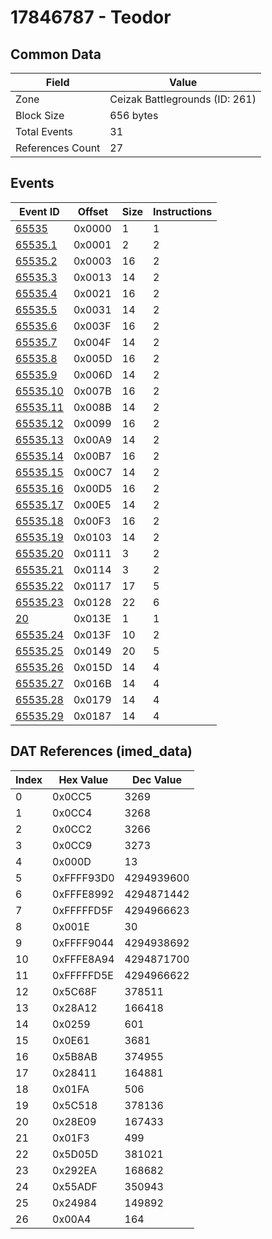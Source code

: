 # 17846787 - Teodor

## Common Data

| Field            | Value                          |
|------------------|--------------------------------|
| Zone             | Ceizak Battlegrounds (ID: 261) |
| Block Size       | 656 bytes                      |
| Total Events     | 31                             |
| References Count | 27                             |

## Events

| Event ID                  | Offset   |   Size |   Instructions |
|---------------------------|----------|--------|----------------|
| [65535](./65535.md)       | 0x0000   |      1 |              1 |
| [65535.1](./65535.1.md)   | 0x0001   |      2 |              2 |
| [65535.2](./65535.2.md)   | 0x0003   |     16 |              2 |
| [65535.3](./65535.3.md)   | 0x0013   |     14 |              2 |
| [65535.4](./65535.4.md)   | 0x0021   |     16 |              2 |
| [65535.5](./65535.5.md)   | 0x0031   |     14 |              2 |
| [65535.6](./65535.6.md)   | 0x003F   |     16 |              2 |
| [65535.7](./65535.7.md)   | 0x004F   |     14 |              2 |
| [65535.8](./65535.8.md)   | 0x005D   |     16 |              2 |
| [65535.9](./65535.9.md)   | 0x006D   |     14 |              2 |
| [65535.10](./65535.10.md) | 0x007B   |     16 |              2 |
| [65535.11](./65535.11.md) | 0x008B   |     14 |              2 |
| [65535.12](./65535.12.md) | 0x0099   |     16 |              2 |
| [65535.13](./65535.13.md) | 0x00A9   |     14 |              2 |
| [65535.14](./65535.14.md) | 0x00B7   |     16 |              2 |
| [65535.15](./65535.15.md) | 0x00C7   |     14 |              2 |
| [65535.16](./65535.16.md) | 0x00D5   |     16 |              2 |
| [65535.17](./65535.17.md) | 0x00E5   |     14 |              2 |
| [65535.18](./65535.18.md) | 0x00F3   |     16 |              2 |
| [65535.19](./65535.19.md) | 0x0103   |     14 |              2 |
| [65535.20](./65535.20.md) | 0x0111   |      3 |              2 |
| [65535.21](./65535.21.md) | 0x0114   |      3 |              2 |
| [65535.22](./65535.22.md) | 0x0117   |     17 |              5 |
| [65535.23](./65535.23.md) | 0x0128   |     22 |              6 |
| [20](./20.md)             | 0x013E   |      1 |              1 |
| [65535.24](./65535.24.md) | 0x013F   |     10 |              2 |
| [65535.25](./65535.25.md) | 0x0149   |     20 |              5 |
| [65535.26](./65535.26.md) | 0x015D   |     14 |              4 |
| [65535.27](./65535.27.md) | 0x016B   |     14 |              4 |
| [65535.28](./65535.28.md) | 0x0179   |     14 |              4 |
| [65535.29](./65535.29.md) | 0x0187   |     14 |              4 |

## DAT References (imed_data)

|   Index | Hex Value   |   Dec Value |
|---------|-------------|-------------|
|       0 | 0x0CC5      |        3269 |
|       1 | 0x0CC4      |        3268 |
|       2 | 0x0CC2      |        3266 |
|       3 | 0x0CC9      |        3273 |
|       4 | 0x000D      |          13 |
|       5 | 0xFFFF93D0  |  4294939600 |
|       6 | 0xFFFE8992  |  4294871442 |
|       7 | 0xFFFFFD5F  |  4294966623 |
|       8 | 0x001E      |          30 |
|       9 | 0xFFFF9044  |  4294938692 |
|      10 | 0xFFFE8A94  |  4294871700 |
|      11 | 0xFFFFFD5E  |  4294966622 |
|      12 | 0x5C68F     |      378511 |
|      13 | 0x28A12     |      166418 |
|      14 | 0x0259      |         601 |
|      15 | 0x0E61      |        3681 |
|      16 | 0x5B8AB     |      374955 |
|      17 | 0x28411     |      164881 |
|      18 | 0x01FA      |         506 |
|      19 | 0x5C518     |      378136 |
|      20 | 0x28E09     |      167433 |
|      21 | 0x01F3      |         499 |
|      22 | 0x5D05D     |      381021 |
|      23 | 0x292EA     |      168682 |
|      24 | 0x55ADF     |      350943 |
|      25 | 0x24984     |      149892 |
|      26 | 0x00A4      |         164 |
